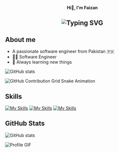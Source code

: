 <div align="center"><strong>Hi👋, I'm Faizan</strong></div>

<div align="center">
<h2>
    <img src="https://readme-typing-svg.herokuapp.com?font=JetBrains+Mono&size=24&duration=3000&color=33FF33&center=true&vCenter=true&width=500&lines=Golang+Developer,;Senior+Software+Engineer,;Active+Learner/Researcher,;Love+to+Learn+New+Things.." alt="Typing SVG"/>
</h2>
</div>

## About me

<ul>
  <li>A passionate software engineer from Pakistan 🇵🇰</li>
  <li>🧑‍🎓 Software Engineer</li>
  <li>🌱 Always learning new things</li>
</ul>



![GitHub stats](https://github-readme-stats.vercel.app/api?username=FaizanAhmaddev&show_icons=true)

![GitHub Contribution Grid Snake Animation](https://raw.githubusercontent.com/FaizanAhmaddev/FaizanAhmaddev/output/github-contribution-grid-snake.svg)

## Skills
[![My Skills](https://skillicons.dev/icons?i=go,mysql,postgres,mongodb)](https://skillicons.dev)
[![My Skills](https://skillicons.dev/icons?i=aws,azure,cpp,gcp,git,linux)](https://skillicons.dev)
[![My Skills](https://skillicons.dev/icons?i=postman,bash,angular,nodejs)](https://skillicons.dev)

## GitHub Stats
![GitHub stats](https://github-readme-stats.vercel.app/api?username=FaizanAhmaddev&show_icons=true)

![Profile GIF](https://github.com/FaizanAhmaddev/yourrepository/blob/main/profile.gif)

